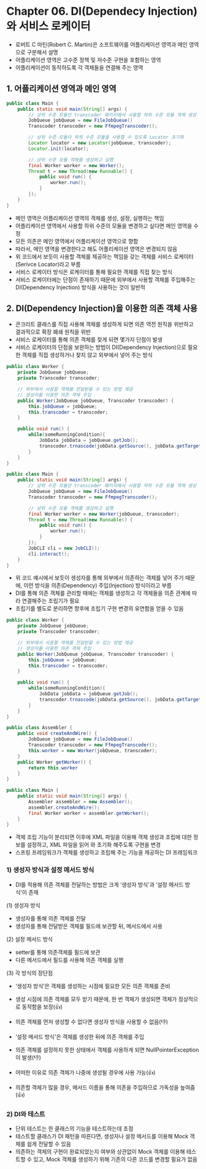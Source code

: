# Chapter 06. DI(Dependecy Injection)와 서비스 로케이터

- 로버트 C 마틴(Robert C. Martin)은 소프트웨어를 어플리케이션 영역과 메인 영역으로 구분해서 설명
- 어플리케이션 영역은 고수준 정책 및 저수준 구현을 포함하는 영역
- 어플리케이션이 동작하도록 각 객체들을 연결해 주는 영역

## 1. 어플리케이션 영역과 메인 영역

```java
public class Main {
    public static void main(String[] args) {
        // 상위 수준 모듈인 transcoder 패키지에서 사용할 하위 수준 모듈 객체 생성
        JobQueue jobQueue = new FileJobQueue()
        Transcoder transcoder = new FfmpegTranscoder();

        // 상위 수준 모듈이 하위 수준 모듈을 사용할 수 있도록 Locator 초기화
        Locator locator = new Locator(jobQueue, transcoder);
        Locator.init(locator);

        // 상위 수준 모듈 객체를 생성하고 실행
        final Worker worker = new Worker();
        Thread t = new Thread(new Runnable() {
            public void run() {
                worker.run();
            }
        });
    }
}
```

- 메인 영역은 어플리케이션 영역의 객체를 생성, 설정, 실행하는 책임
- 어플리케이션 영역에서 사용할 하위 수준의 모듈을 변경하고 싶다면 메인 영역을 수정
- 모든 의존은 메인 영역에서 어플리케이션 영역으로 향함
- 따라서, 메인 영역을 변경한다고 해도 어플리케이션 영역은 변경되지 않음
- 위 코드에서 보듯이 사용할 객체를 제공하는 책임을 갖는 객체를 서비스 로케이터(Serivce Locator)라고 부름
- 서비스 로케이터 방식은 로케이터를 통해 필요한 객체를 직접 찾는 방식
- 서비스 로케이터에는 단점이 존재하기 때문에 외부에서 사용할 객체를 주입해주는 DI(Dependency Injection) 방식을 사용하는 것이 일반적

## 2. DI(Dependency Injection)을 이용한 의존 객체 사용

- 콘크리트 클래스를 직접 사용해 객체를 생성하게 되면 의존 역전 원칙을 위반하고 결과적으로 확장 폐쇄 원칙을 위반
- 서비스 로케이터를 통해 의존 객체를 찾게 되면 몇가지 단점이 발생
- 서비스 로케이터의 단점을 보완하는 방법이 DI(Dependency Injection)으로 필요한 객체를 직접 생성하거나 찾지 않고 외부에서 넣어 주는 방식

```java
public class Worker {
    private JobQueue jobQueue;
    private Transcoder transcoder;

    // 외부에서 사용할 객체를 전달받을 수 있는 방법 제공
    // 생성자를 이용한 의존 객체 주입
    public Worker(JobQueue jobQueue, Transcoder transcoder) {
        this.jobQueue = jobQueue;
        this.transcoder = transcoder;
    }

    public void run() {
        while(someRunningCondition){
            JobData jobData = jobQueue.getJob();
            transcoder.trnascode(jobData.getSource(), jobData.getTarget());
        }
    }
}

public class Main {
    public static void main(String[] args) {
        // 상위 수준 모듈인 transcoder 패키지에서 사용할 하위 수준 모듈 객체 생성
        JobQueue jobQueue = new FileJobQueue()
        Transcoder transcoder = new FfmpegTranscoder();

        // 상위 수준 모듈 객체를 생성하고 실행
        final Worker worker = new Worker(jobQueue, transcoder);
        Thread t = new Thread(new Runnable() {
            public void run() {
                worker.run();
            }
        });
        JobCLI cli = new JobCLI();
        cli.interact();
    }
}
```

- 위 코드 예시에서 보듯이 생성자를 통해 외부에서 의존하는 객체를 넣어 주기 때문에, 이런 방식을 의존(Dependency) 주입(Injection) 방식이라고 부름
- DI를 통해 의존 객체를 관리할 때에는 객체를 생성하고 각 객체들을 의존 관계에 따라 연결해주는 조립기가 필요
- 조립기를 별도로 분리하면 향후에 조립기 구현 변경의 유연함을 얻을 수 있음

```java
public class Worker {
    private JobQueue jobQueue;
    private Transcoder transcoder;

    // 외부에서 사용할 객체를 전달받을 수 있는 방법 제공
    // 생성자를 이용한 의존 객체 주입
    public Worker(JobQueue jobQueue, Transcoder transcoder) {
        this.jobQueue = jobQueue;
        this.transcoder = transcoder;
    }

    public void run() {
        while(someRunningCondition){
            JobData jobData = jobQueue.getJob();
            transcoder.trnascode(jobData.getSource(), jobData.getTarget());
        }
    }
}

public class Assembler {
    public void createAndWire() {
        JobQueue jobQueue = new FileJobQueue()
        Transcoder transcoder = new FfmpegTranscoder();
        this.worker = new Worker(jobQueue, transcoder);
    }
    public Worker getWorker() {
        return this.worker
    }
}

public class Main {
    public static void main(String[] args) {
        Assembler assembler = new Assembler();
        assembler.createAndWire();
        final Worker worker = assembler.getWorker();
    }
}
```

- 객체 조립 기능이 분리되면 이후에 XML 파일을 이용해 객체 생성과 조립에 대한 정보를 설정하고, XML 파일을 읽어 와 초기화 해주도록 구현을 변경
- 스프링 프레임워크가 객체를 생성하고 조립해 주는 기능을 제공하는 DI 프레임워크

### 1) 생성자 방식과 설정 메서드 방식

- DI를 적용해 의존 객체를 전달하는 방법은 크게 ‘생성자 방식'과 ‘설정 메서드 방식'이 존재

(1) 생성자 방식

- 생성자를 통해 의존 객체를 전달
- 생성자를 통해 전달받은 객체를 필드에 보관할 뒤, 메서드에서 사용

(2) 설정 메서드 방식

- setter를 통해 의존객체를 필드에 보관
- 다른 메서드에서 필드를 사용해 의존 객체를 실행

(3) 각 방식의 장단점

- ‘생성자 방식’은 객체를 생성하는 시점에 필요한 모든 의존 객체를 준비
- 생성 시점에 의존 객체를 모두 받기 때문에, 한 번 객체가 생성되면 객체가 정상적으로 동작함을 보장(👍)
- 의존 객체를 먼저 생성할 수 없다면 생성자 방식을 사용할 수 없음(👎)

- ‘설정 메서드 방식'은 객체를 생성한 뒤에 의존 객체를 주입
- 의존 객체를 설정하지 못한 상태에서 객체를 사용하게 되면 NullPointerException이 발생(👎)
- 어떠한 이유로 의존 객체가 나중에 생성될 경우에 사용 가능(👍)
- 의존할 객체가 많을 경우, 메서드 이름을 통해 의존을 주입하므로 가독성을 높여줌(👍)

### 2) DI와 테스트

- 단위 테스트는 한 클래스의 기능을 테스트하는데 초점
- 테스트할 클래스가 DI 패턴을 따른다면, 생성자나 설정 메서드를 이용해 Mock 객체를 쉽게 전달할 수 있음
- 의존하는 객체의 구현이 완료되었는지 여부와 상관없이 Mock  객체를 이용해 테스트할 수 있고, Mock 객체를 생성하기 위해 기존의 다른 코드를 변경할 필요가 없음
